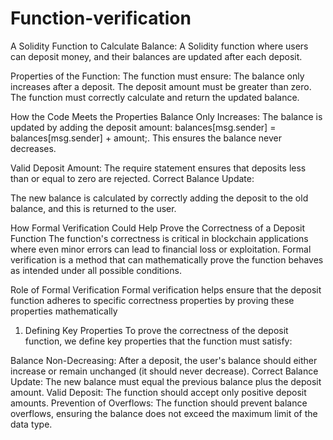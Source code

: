 # Function-verification
A Solidity Function to Calculate Balance:
A Solidity function where users can deposit money, and their balances are updated after each deposit.

Properties of the Function:
The function must ensure:
The balance only increases after a deposit.
The deposit amount must be greater than zero.
The function must correctly calculate and return the updated balance.

How the Code Meets the Properties
Balance Only Increases:
The balance is updated by adding the deposit amount: balances[msg.sender] = balances[msg.sender] + amount;.
This ensures the balance never decreases.

Valid Deposit Amount:
The require statement ensures that deposits less than or equal to zero are rejected.
Correct Balance Update:

The new balance is calculated by correctly adding the deposit to the old balance, and this is returned to the user.

How Formal Verification Could Help Prove the Correctness of a Deposit Function
The function's correctness is critical in blockchain applications where even minor errors can lead to financial loss or exploitation. Formal verification is a method that can mathematically prove the function behaves as intended under all possible conditions.

Role of Formal Verification
Formal verification helps ensure that the deposit function adheres to specific correctness properties by proving these properties mathematically

1. Defining Key Properties
To prove the correctness of the deposit function, we define key properties that the function must satisfy:

Balance Non-Decreasing: After a deposit, the user's balance should either increase or remain unchanged (it should never decrease).
Correct Balance Update: The new balance must equal the previous balance plus the deposit amount.
Valid Deposit: The function should accept only positive deposit amounts.
Prevention of Overflows: The function should prevent balance overflows, ensuring the balance does not exceed the maximum limit of the data type.
